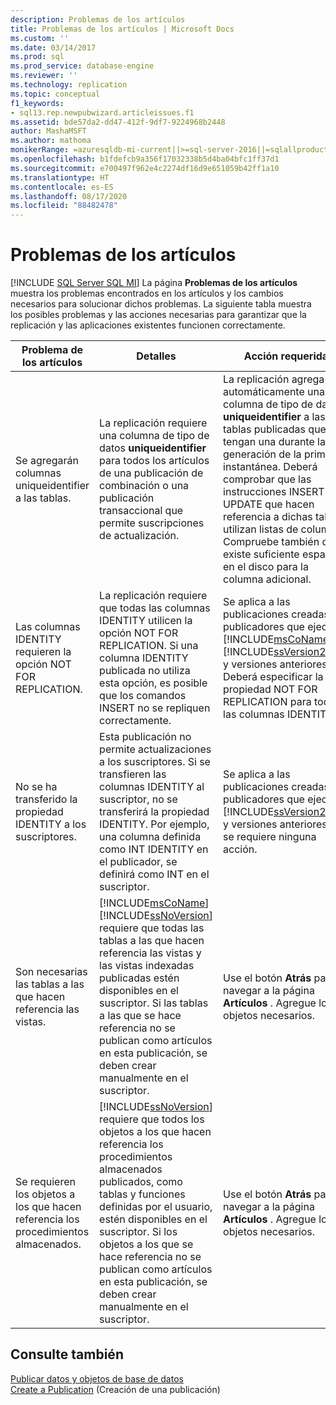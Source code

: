 ```yaml
---
description: Problemas de los artículos
title: Problemas de los artículos | Microsoft Docs
ms.custom: ''
ms.date: 03/14/2017
ms.prod: sql
ms.prod_service: database-engine
ms.reviewer: ''
ms.technology: replication
ms.topic: conceptual
f1_keywords:
- sql13.rep.newpubwizard.articleissues.f1
ms.assetid: bde57da2-dd47-412f-9df7-9224968b2448
author: MashaMSFT
ms.author: mathoma
monikerRange: =azuresqldb-mi-current||>=sql-server-2016||=sqlallproducts-allversions
ms.openlocfilehash: b1fdefcb9a356f17032338b5d4ba04bfc1ff37d1
ms.sourcegitcommit: e700497f962e4c2274df16d9e651059b42ff1a10
ms.translationtype: HT
ms.contentlocale: es-ES
ms.lasthandoff: 08/17/2020
ms.locfileid: "88482478"
---
```

# <a name="article-issues"></a>Problemas de los artículos
[!INCLUDE [SQL Server SQL MI](../../includes/applies-to-version/sql-asdbmi.md)]
  La página **Problemas de los artículos** muestra los problemas encontrados en los artículos y los cambios necesarios para solucionar dichos problemas. La siguiente tabla muestra los posibles problemas y las acciones necesarias para garantizar que la replicación y las aplicaciones existentes funcionen correctamente.  
  
|Problema de los artículos|Detalles|Acción requerida|  
|-------------------|-------------|---------------------|  
|Se agregarán columnas uniqueidentifier a las tablas.|La replicación requiere una columna de tipo de datos **uniqueidentifier** para todos los artículos de una publicación de combinación o una publicación transaccional que permite suscripciones de actualización.|La replicación agrega automáticamente una columna de tipo de datos **uniqueidentifier** a las tablas publicadas que no tengan una durante la generación de la primera instantánea. Deberá comprobar que las instrucciones INSERT y UPDATE que hacen referencia a dichas tablas utilizan listas de columnas. Compruebe también que existe suficiente espacio en el disco para la columna adicional.|  
|Las columnas IDENTITY requieren la opción NOT FOR REPLICATION.|La replicación requiere que todas las columnas IDENTITY utilicen la opción NOT FOR REPLICATION. Si una columna IDENTITY publicada no utiliza esta opción, es posible que los comandos INSERT no se repliquen correctamente.|Se aplica a las publicaciones creadas en publicadores que ejecutan [!INCLUDE[msCoName](../../includes/msconame-md.md)] [!INCLUDE[ssVersion2000](../../includes/ssversion2000-md.md)] y versiones anteriores. Deberá especificar la propiedad NOT FOR REPLICATION para todas las columnas IDENTITY.|  
|No se ha transferido la propiedad IDENTITY a los suscriptores.|Esta publicación no permite actualizaciones a los suscriptores. Si se transfieren las columnas IDENTITY al suscriptor, no se transferirá la propiedad IDENTITY. Por ejemplo, una columna definida como INT IDENTITY en el publicador, se definirá como INT en el suscriptor.|Se aplica a las publicaciones creadas en publicadores que ejecutan [!INCLUDE[ssVersion2000](../../includes/ssversion2000-md.md)] y versiones anteriores. No se requiere ninguna acción.|  
|Son necesarias las tablas a las que hacen referencia las vistas.|[!INCLUDE[msCoName](../../includes/msconame-md.md)] [!INCLUDE[ssNoVersion](../../includes/ssnoversion-md.md)] requiere que todas las tablas a las que hacen referencia las vistas y las vistas indexadas publicadas estén disponibles en el suscriptor. Si las tablas a las que se hace referencia no se publican como artículos en esta publicación, se deben crear manualmente en el suscriptor.|Use el botón **Atrás** para navegar a la página **Artículos** . Agregue los objetos necesarios.|  
|Se requieren los objetos a los que hacen referencia los procedimientos almacenados.|[!INCLUDE[ssNoVersion](../../includes/ssnoversion-md.md)] requiere que todos los objetos a los que hacen referencia los procedimientos almacenados publicados, como tablas y funciones definidas por el usuario, estén disponibles en el suscriptor. Si los objetos a los que se hace referencia no se publican como artículos en esta publicación, se deben crear manualmente en el suscriptor.|Use el botón **Atrás** para navegar a la página **Artículos** . Agregue los objetos necesarios.|  
  
## <a name="see-also"></a>Consulte también  
 [Publicar datos y objetos de base de datos](../../relational-databases/replication/publish/publish-data-and-database-objects.md)   
 [Create a Publication](../../relational-databases/replication/publish/create-a-publication.md) (Creación de una publicación)  
  
  
